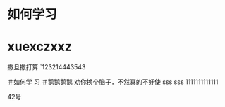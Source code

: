
# 如何学习

xuexczxxz
=======
撒旦撒打算
`123214443543


＃如何学
习
＃鹅鹅鹅鹅
劝你换个脑子，不然真的不好使
sss
sss
1111111111111


42号

